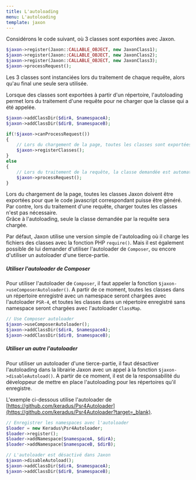 ```yaml
---
title: L'autoloading
menu: L'autoloading
template: jaxon
---
```


Considérons le code suivant, où 3 classes sont exportées avec Jaxon.
```php
$jaxon->register(Jaxon::CALLABLE_OBJECT, new JaxonClass1);
$jaxon->register(Jaxon::CALLABLE_OBJECT, new JaxonClass2);
$jaxon->register(Jaxon::CALLABLE_OBJECT, new JaxonClass3);
$jaxon->processRequest(); 
```
Les 3 classes sont instanciées lors du traitement de chaque requête, alors qu'au final une seule sera utilisée.

Lorsque des classes sont exportées à partir d'un répertoire, l'autoloading permet lors du traitement d'une requête pour ne charger que la classe qui a été appelée.
```php
$jaxon->addClassDir($dirA, $namespaceA);
$jaxon->addClassDir($dirB, $namespaceB);

if(!$jaxon->canProcessRequest())
{
    // Lors du chargement de la page, toutes les classes sont exportées, pour que le code puisse être généré.
    $jaxon->registerClasses();
}
else
{
    // Lors du traitement de la requête, la classe demandée est automatiquement chargée, avec l'autoloading.
    $jaxon->processRequest();
}
```
Lors du chargement de la page, toutes les classes Jaxon doivent être exportées pour que le code javascript correspondant puisse être généré. Par contre, lors du traitement d'une requête, charger toutes les classes n'est pas nécessaire.  
Grâce à l'autoloading, seule la classe demandée par la requête sera chargée.

Par défaut, Jaxon utilise une version simple de l'autoloading où il charge les fichiers des classes avec la fonction PHP `require()`.
Mais il est également possible de lui demander d'utiliser l'autoloader de `Composer`, ou encore d'utiliser un autoloader d'une tierce-partie.

##### Utiliser l'autoloader de Composer

Pour utiliser l'autoloader de `Composer`, il faut appeler la fonction `$jaxon->useComposerAutoloader()`. A partir de ce moment, toutes les classes dans un répertoire enregistré avec un namespace seront chargées avec l'autoloader `PSR-4`, et toutes les classes dans un répertoire enregistré sans namespace seront chargées avec l'autoloader `ClassMap`.
```php
// Use Composer autoloader
$jaxon->useComposerAutoloader();
$jaxon->addClassDir($dirA, $namespaceA);
$jaxon->addClassDir($dirB, $namespaceB);
```

##### Utiliser un autre l'autoloader

Pour utiliser un autoloader d'une tierce-partie, il faut désactiver l'autoloading dans la librairie Jaxon avec un appel à la fonction `$jaxon->disableAutoload()`.
A partir de ce moment, il est de la responsabilité du développeur de mettre en place l'autoloading pour les répertoires qu'il enregistre.

L'exemple ci-dessous utilise l'autoloader de [https://github.com/keradus/Psr4Autoloader](https://github.com/keradus/Psr4Autoloader?target=_blank).
```php
// Enregistrer les namespaces avec l'autoloader
$loader = new Keradus\Psr4Autoloader;
$loader->register();
$loader->addNamespace($namespaceA, $dirA);
$loader->addNamespace($namespaceB, $dirB);

// L'autoloader est désactivé dans Jaxon
$jaxon->disableAutoload();
$jaxon->addClassDir($dirA, $namespaceA);
$jaxon->addClassDir($dirB, $namespaceB);
```
